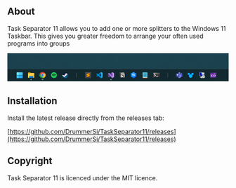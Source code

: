 

## About

Task Separator 11 allows you to add one or more splitters to the Windows 11 Taskbar. This gives you greater freedom to arrange your often used programs into groups

![image](taskbar-split.png)


## Installation
Install the latest release directly from the releases tab:

[https://github.com/DrummerSi/TaskSeparator11/releases](https://github.com/DrummerSi/TaskSeparator11/releases)


## Copyright

Task Separator 11 is licenced under the MIT licence.

